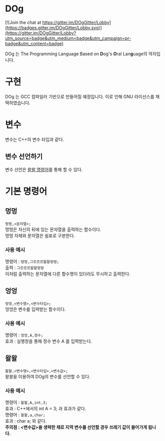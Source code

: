 # DOg

[![Join the chat at https://gitter.im/DOgGitter/Lobby](https://badges.gitter.im/DOgGitter/Lobby.svg)](https://gitter.im/DOgGitter/Lobby?utm_source=badge&utm_medium=badge&utm_campaign=pr-badge&utm_content=badge)

DOg 는 The Programming Language Based on **D**og's **O**ral Lan**g**uage의 약자입니다.
# 구현
DOg 는 GCC 컴파일러 기반으로 만들어질 예정입니다. 이로 인해 GNU 라이선스를 채택하였습니다.
# 변수
변수는 C++의 변수 타입과 같다.  
## 변수 선언하기
변수 선언은 [왈왈 명령어](https://github.com/OlliStudio/DOg/blob/master/README.md#%EC%99%88%EC%99%88)를 통해 할 수 있다.  
# 기본 명령어
## 멍멍
`멍멍,<문자열>;`  
멍멍은 자신의 뒤에 있는 문자열을 출력하는 함수이다.  
멍멍 자체와 문자열은 쉼표로 구분한다.  
### 사용 예시
명령어 : `멍멍,그르르르왈왈멍멍;`  
출력 : `그르르르왈왈멍멍`  
이처럼 출력하는 문자열에 다른 함수명이 있더라도 무시하고 출력한다.
## 엉엉
`엉엉,<변수명>,<변수타입>;`  
엉엉은 변수를 입력받는 함수이다.  
### 사용 예시
명령어 : `엉엉,A,정수;`  
효과 : 실행창을 통해 정수 변수 A 를 입력받는다.
## 왈왈
`왈왈,<변수명>,<변수타입>,<변수값>;`  
왈왈을 이용하여 DOg의 변수를 선언할 수 있다.  
### 사용 예시
명령어 : `왈왈,A,int,3;`  
효과 : C++에서의 int A = 3; 과 효과가 같다.  
명령어 : `왈왈,a,char;`  
효과 : char a; 와 같다.  
**주의점 : <변수값>을 생략한 채로 지역 변수를 선언할 경우 쓰레기 값이 들어가게 됩니다.**
